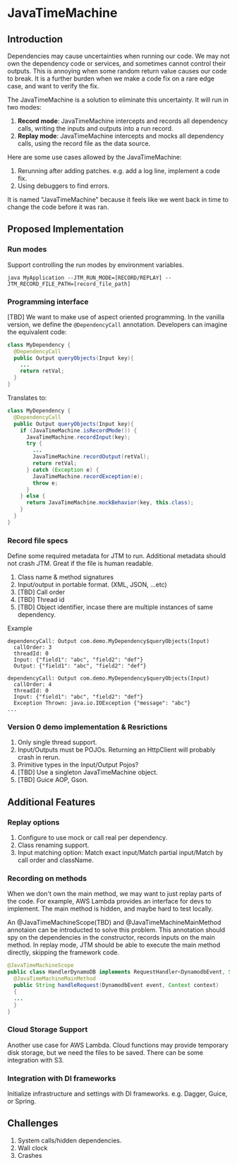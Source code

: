 # JavaTimeMachine

## Introduction

Dependencies may cause uncertainties when running our code. We may not own the dependency code or services, and sometimes cannot control their outputs. This is annoying when some random return value causes our code to break. It is a further burden when we make a code fix on a rare edge case, and want to verify the fix.

The JavaTimeMachine is a solution to eliminate this uncertainty. It will run in two modes:
1. **Record mode**: JavaTimeMachine intercepts and records all dependency calls, writing the inputs and outputs into a run record.
1. **Replay mode**: JavaTimeMachine intercepts and mocks all dependency calls, using the record file as the data source.

Here are some use cases allowed by the JavaTimeMachine:
1. Rerunning after adding patches. e.g. add a log line, implement a code fix.
1. Using debuggers to find errors.

It is named "JavaTimeMachine" because it feels like we went back in time to change the code before it was ran.

## Proposed Implementation
### Run modes
Support controlling the run modes by environment variables.

``java MyApplication --JTM_RUN_MODE=[RECORD/REPLAY] --JTM_RECORD_FILE_PATH=[record_file_path]``

### Programming interface
[TBD] We want to make use of aspect oriented programming. In the vanilla version, we define the `@DependencyCall` annotation. Developers can imagine the equivalent code: 
```java
class MyDependency {
  @DependencyCall
  public Output queryObjects(Input key){
    ...
    return retVal;
  }
}
```

Translates to:
```java
class MyDependency {
  @DependencyCall
  public Output queryObjects(Input key){
    if (JavaTimeMachine.isRecordMode()) {
      JavaTimeMachine.recordInput(key);
      try {
        ...
        JavaTimeMachine.recordOutput(retVal);
        return retVal;
      } catch (Exception e) {
        JavaTimeMachine.recordException(e);
        throw e;
      }
    } else {
      return JavaTimeMachine.mockBehavior(key, this.class);
    }
  }
}
```
### Record file specs
Define some required metadata for JTM to run. Additional metadata should not crash JTM. Great if the file is human readable.
1. Class name & method signatures
1. Input/output in portable format. (XML, JSON, ...etc)
1. [TBD] Call order
1. [TBD] Thread id
1. [TBD] Object identifier, incase there are multiple instances of same dependency.

Example
```
dependencyCall: Output com.demo.MyDependency$queryObjects(Input)
  callOrder: 3
  threadId: 0
  Input: {"field1": "abc", "field2": "def"}
  Output: {"field1": "abc", "field2": "def"}

dependencyCall: Output com.demo.MyDependency$queryObjects(Input)
  callOrder: 4
  threadId: 0
  Input: {"field1": "abc", "field2": "def"}
  Exception Thrown: java.io.IOException {"message": "abc"}
...
```

### Version 0 demo implementation & Resrictions
1. Only single thread support.
2. Input/Outputs must be POJOs. Returning an HttpClient will probably crash in rerun.
3. Primitive types in the Input/Output Pojos?
4. [TBD] Use a singleton JavaTimeMachine object.
5. [TBD] Guice AOP, Gson.

## Additional Features
### Replay options
1. Configure to use mock or call real per dependency.
2. Class renaming support.
3. Input matching option: Match exact input/Match partial input/Match by call order and className.
### Recording on methods
When we don't own the main method, we may want to just replay parts of the code. For example, AWS Lambda provides an interface for devs to implement. The main method is hidden, and maybe hard to test locally.

An @JavaTimeMachineScope(TBD) and @JavaTimeMachineMainMethod annotaion can be introducted to solve this problem. This annotation should spy on the dependencies in the constructor, records inputs on the main method. In replay mode, JTM should be able to execute the main method directly, skipping the framework code.

```java
@JavaTimeMachineScope
public class HandlerDynamoDB implements RequestHandler<DynamodbEvent, String>{
  @JavaTimeMachineMainMethod
  public String handleRequest(DynamodbEvent event, Context context)
  {
  ...
  }
}
```
### Cloud Storage Support
Another use case for AWS Lambda. Cloud functions may provide temporary disk storage, but we need the files to be saved. There can be some integration with S3.

### Integration with DI frameworks
Initialize infrastructure and settings with DI frameworks. e.g. Dagger, Guice, or Spring.

## Challenges
1. System calls/hidden dependencies.
2. Wall clock
3. Crashes
